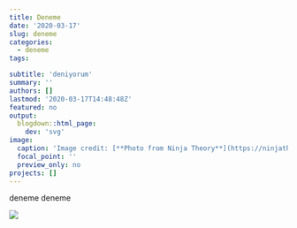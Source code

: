 ```yaml
---
title: Deneme
date: '2020-03-17'
slug: deneme
categories:
  - deneme
tags:

subtitle: 'deniyorum'
summary: ''
authors: []
lastmod: '2020-03-17T14:48:48Z'
featured: no
output:
  blogdown::html_page:
    dev: 'svg'
image:
  caption: 'Image credit: [**Photo from Ninja Theory**](https://ninjatheory.com/?p=1982)'
  focal_point: ''
  preview_only: no
projects: []
---
```



deneme deneme

![](/post/middle.jpg)

